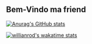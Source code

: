 ## Bem-Vindo ma friend

<!--Here are some ideas to get you started:

- 🔭 I’m currently working on ...
- 🌱 I’m currently learning ...
- 👯 I’m looking to collaborate on ...
- 🤔 I’m looking for help with ...
- 💬 Ask me about ...
- 📫 How to reach me: ...
- 😄 Pronouns: ...
- ⚡ Fun fact: ...
-->

[![Anurag's GitHub stats](https://github-readme-stats.vercel.app/api?username=Sotoriva&theme=dracula&show_icons=true)](https://github.com/sotoriva/github-readme-stats)
<!--[![Anurag's GitHub stats](https://github-readme-stats-eight-theta.vercel.app/api/top-langs/?username=Sotoriva&layout=compact&langs_count=10&theme=dracula)](https://github.com/sotoriva/github-readme-stats)-->
[![willianrod's wakatime stats](https://github-readme-stats.vercel.app/api/wakatime?username=Sotoriva&theme=dracula&layout=compact)](https://github.com/sotoriva/github-readme-stats)
